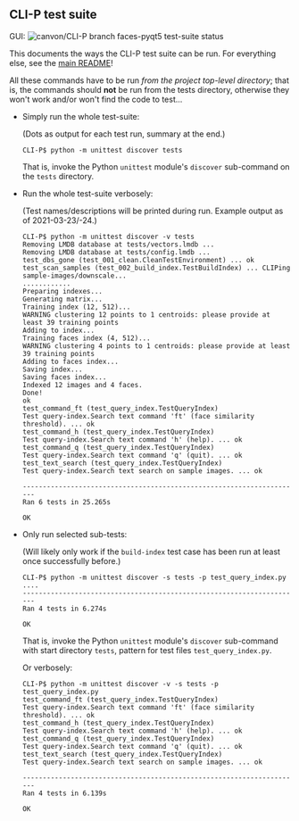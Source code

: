## CLI-P test suite

GUI: ![canvon/CLI-P branch faces-pyqt5 test-suite status](https://api.travis-ci.com/canvon/CLI-P.svg?branch=faces-pyqt5)

This documents the ways the CLI-P test suite can be run.
For everything else, see the [main README](../README.md)!

All these commands have to be run *from the project top-level directory*;
that is, the commands should **not** be run from the tests directory,
otherwise they won't work and/or won't find the code to test...

*   Simply run the whole test-suite:

    (Dots as output for each test run, summary at the end.)

        CLI-P$ python -m unittest discover tests

    That is, invoke the Python `unittest` module's `discover` sub-command
    on the `tests` directory.

*   Run the whole test-suite verbosely:

    (Test names/descriptions will be printed during run.
    Example output as of 2021-03-23/-24.)

        CLI-P$ python -m unittest discover -v tests
        Removing LMDB database at tests/vectors.lmdb ...
        Removing LMDB database at tests/config.lmdb ...
        test_dbs_gone (test_001_clean.CleanTestEnvironment) ... ok
        test_scan_samples (test_002_build_index.TestBuildIndex) ... CLIPing sample-images/downscale...
        ............
        Preparing indexes...
        Generating matrix...
        Training index (12, 512)...
        WARNING clustering 12 points to 1 centroids: please provide at least 39 training points
        Adding to index...
        Training faces index (4, 512)...
        WARNING clustering 4 points to 1 centroids: please provide at least 39 training points
        Adding to faces index...
        Saving index...
        Saving faces index...
        Indexed 12 images and 4 faces.
        Done!
        ok
        test_command_ft (test_query_index.TestQueryIndex)
        Test query-index.Search text command 'ft' (face similarity threshold). ... ok
        test_command_h (test_query_index.TestQueryIndex)
        Test query-index.Search text command 'h' (help). ... ok
        test_command_q (test_query_index.TestQueryIndex)
        Test query-index.Search text command 'q' (quit). ... ok
        test_text_search (test_query_index.TestQueryIndex)
        Test query-index.Search text search on sample images. ... ok

        ----------------------------------------------------------------------
        Ran 6 tests in 25.265s

        OK

*   Only run selected sub-tests:

    (Will likely only work if the `build-index` test case
    has been run at least once successfully before.)

        CLI-P$ python -m unittest discover -s tests -p test_query_index.py
        ....
        ----------------------------------------------------------------------
        Ran 4 tests in 6.274s

        OK

    That is, invoke the Python `unittest` module's `discover` sub-command
    with start directory `tests`, pattern for test files `test_query_index.py`.

    Or verbosely:

        CLI-P$ python -m unittest discover -v -s tests -p test_query_index.py
        test_command_ft (test_query_index.TestQueryIndex)
        Test query-index.Search text command 'ft' (face similarity threshold). ... ok
        test_command_h (test_query_index.TestQueryIndex)
        Test query-index.Search text command 'h' (help). ... ok
        test_command_q (test_query_index.TestQueryIndex)
        Test query-index.Search text command 'q' (quit). ... ok
        test_text_search (test_query_index.TestQueryIndex)
        Test query-index.Search text search on sample images. ... ok

        ----------------------------------------------------------------------
        Ran 4 tests in 6.139s

        OK

